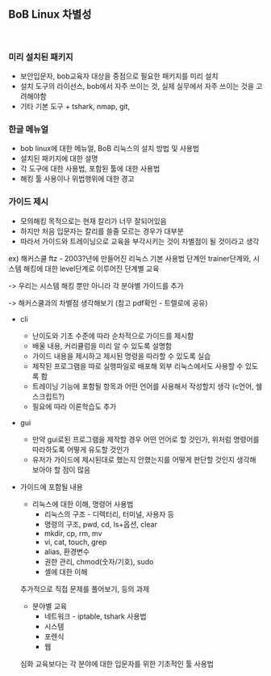 ## BoB Linux 차별성
</br>

### 미리 설치된 패키지
 - 보안입문자, bob교육자 대상을 중점으로 필요한 패키지를 미리 설치
 - 설치 도구의 라이선스, bob에서 자주 쓰이는 것, 실제 실무에서 자주 쓰이는 것을 고려해야함
 - 기타 기본 도구 + tshark, nmap, git, 

### 한글 메뉴얼
 - bob linux에 대한 메뉴얼, BoB 리눅스의 설치 방법 및 사용법
 - 설치된 패키지에 대한 설명
 - 각 도구에 대한 사용법, 포함된 툴에 대한 사용법
 - 해킹 툴 사용이나 위법행위에 대한 경고

### 가이드 제시
 - 모의해킹 목적으로는 현재 칼리가 너무 잘되어있음
 - 하지만 처음 입문자는 칼리를 쓸줄 모르는 경우가 대부분
 - 따라서 가이드와 트레이닝으로 교육을 부각시키는 것이 차별점이 될 것이라고 생각

ex) 해커스쿨 ftz - 2003?년에 만들어진 리눅스 기본 사용법 단계인 trainer단계와, 시스템 해킹에 대한 level단계로 이루어진 단계별 교육

-> 우리는 시스템 해킹 뿐만 아니라 각 분야별 가이드를 추가

-> 해커스쿨과의 차별점 생각해보기 (참고 pdf확인 - 트렐로에 공유)


 - cli
   - 난이도와 기초 수준에 따라 순차적으로 가이드를 제시함
   - 배울 내용, 커리큘럼을 미리 알 수 있도록 설명함
   - 가이드 내용을 제시하고 제시된 명령을 따라할 수 있도록 실습
   - 제작된 프로그램을 따로 실행파일로 배포해 외부 리눅스에서도 사용할 수 있도록 함
   - 트레이닝 기능에 포함될 항목과 어떤 언어를 사용해서 작성할지 생각 (c언어, 쉘 스크립트?)
   - 필요에 따라 이론학습도 추가

 - gui
   - 만약 gui로된 프로그램을 제작할 경우 어떤 언어로 할 것인가, 위처럼 명령어를 따라하도록 어떻게 유도할 것인가
   - 유저가 가이드에 제시된대로 했는지 안했는지를 어떻게 판단할 것인지 생각해보아야 할 점이 많음

 - 가이드에 포함될 내용
   - 리눅스에 대한 이해, 명령어 사용법
     - 리눅스의 구조 - 디렉터리, 터미널, 사용자 등
     - 명령의 구조, pwd, cd, ls+옵션, clear
     - mkdir, cp, rm, mv
     - vi, cat, touch, grep
     - alias, 환경변수
     - 권한 관리, chmod(숫자/기호), sudo
     - 셸에 대한 이해

   추가적으로 직접 문제를 풀어보기, 등의 과제


   - 분야별 교육
     - 네트워크 - iptable, tshark 사용법
     - 시스템
     - 포렌식
     - 웹
   
   심화 교육보다는 각 분야에 대한 입문자를 위한 기초적인 툴 사용법

